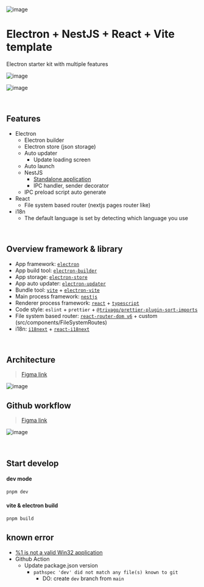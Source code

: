 ![image](https://github.com/2skydev/electron-nestjs-react-vite-template/assets/43225384/431d3d65-8292-4189-977a-f13bb3dedd5e)

# Electron + NestJS + React + Vite template

Electron starter kit with multiple features

![image](https://github.com/2skydev/electron-nestjs-react-vite-template/assets/43225384/5b717dd7-24e1-4a86-8df7-b1d93a986d46)

![image](https://github.com/2skydev/electron-nestjs-react-vite-template/assets/43225384/47cb748a-52de-4e93-89b1-90a92b455e24)

<br/>

## Features

- Electron
  - Electron builder
  - Electron store (json storage)
  - Auto updater
    - Update loading screen
  - Auto launch
  - NestJS
    - [Standalone application](https://docs.nestjs.com/standalone-applications)
    - IPC handler, sender decorator
  - IPC preload script auto generate
- React
  - File system based router (nextjs pages router like)
- i18n
  - The default language is set by detecting which language you use

<br/>

## Overview framework & library

- App framework: [`electron`](https://www.electronjs.org/)
- App build tool: [`electron-builder`](https://www.electron.build/)
- App storage: [`electron-store`](https://github.com/sindresorhus/electron-store)
- App auto updater: [`electron-updater`](https://www.electron.build/auto-update)
- Bundle tool: [`vite`](https://vitejs.dev/) + [`electron-vite`](https://electron-vite.org/)
- Main process framework: [`nestjs`](https://nestjs.com/)
- Renderer process framework: [`react`](https://react.dev/) + [`typescript`](https://www.typescriptlang.org/)
- Code style: `eslint` + `prettier` + [`@trivago/prettier-plugin-sort-imports`](https://github.com/trivago/prettier-plugin-sort-imports)
- File system based router: [`react-router-dom v6`](https://reactrouter.com/docs/en/v6) + custom (src/components/FileSystemRoutes)
- i18n: [`i18next`](https://www.i18next.com/) + [`react-i18next`](https://react.i18next.com/)

<br/>

## Architecture

> [Figma link](https://www.figma.com/board/BGt9EJBWBnjcPCvKgEeES3/electron-nestjs-react-vite-template?node-id=304-58&t=NB3gHvd2vgOlaHfb-1)

![image](https://github.com/2skydev/electron-nestjs-react-vite-template/assets/43225384/ac40caf1-9840-480f-8352-be3e573226f0)

## Github workflow

> [Figma link](https://www.figma.com/board/BGt9EJBWBnjcPCvKgEeES3/electron-nestjs-react-vite-template?node-id=304-58&t=NB3gHvd2vgOlaHfb-1)

![image](https://github.com/2skydev/electron-nestjs-react-vite-template/assets/43225384/aa9301fe-a6d9-4075-b5bc-4126dbc03e1a)

<br/>

## Start develop

#### dev mode

```bash
pnpm dev
```

#### vite & electron build

```bash
pnpm build
```

## known error

- [%1 is not a valid Win32 application](https://github.com/pnpm/pnpm/issues/5638#issuecomment-1327988206)
- Github Action
  - Update package.json version
    - `pathspec 'dev' did not match any file(s) known to git`
      - DO: create `dev` branch from `main`

